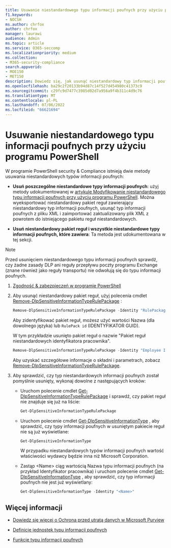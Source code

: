 ```yaml
---
title: Usuwanie niestandardowego typu informacji poufnych przy użyciu programu PowerShell
f1.keywords:
- NOCSH
ms.author: chrfox
author: chrfox
manager: laurawi
audience: Admin
ms.topic: article
ms.service: O365-seccomp
ms.localizationpriority: medium
ms.collection:
- M365-security-compliance
search.appverid:
- MOE150
- MET150
description: Dowiedz się, jak usunąć niestandardowy typ informacji poufnych przy użyciu programu PowerShell
ms.openlocfilehash: ba29c2f20133b94d87c14f527d454980c41373c9
ms.sourcegitcommit: c29fc9d7477c3985d02d7a956a9f4b311c4d9c76
ms.translationtype: MT
ms.contentlocale: pl-PL
ms.lasthandoff: 07/06/2022
ms.locfileid: "66621694"
---
```

# <a name="remove-a-custom-sensitive-information-type-using-powershell"></a>Usuwanie niestandardowego typu informacji poufnych przy użyciu programu PowerShell

W programie PowerShell security & Compliance istnieją dwie metody usuwania niestandardowych typów informacji poufnych:

- **Usuń poszczególne niestandardowe typy informacji poufnych**: użyj metody udokumentowanej w [artykule Modyfikowanie niestandardowego typu informacji poufnych przy użyciu programu PowerShell](sit-modify-a-custom-sensitive-information-type-in-powershell.md#modify-a-custom-sensitive-information-type-using-powershell). Można wyeksportować niestandardowy pakiet reguł zawierający niestandardowy typ informacji poufnych, usunąć typ informacji poufnych z pliku XML i zaimportować zaktualizowany plik XML z powrotem do istniejącego pakietu reguł niestandardowych.

- **Usuń niestandardowy pakiet reguł i wszystkie niestandardowe typy informacji poufnych, które zawiera**: Ta metoda jest udokumentowana w tej sekcji.

> [!NOTE]
> Przed usunięciem niestandardowego typu informacji poufnych sprawdź, czy żadne zasady DLP ani reguły przepływu poczty programu Exchange (znane również jako reguły transportu) nie odwołują się do typu informacji poufnych.

1. [Zgodność & zabezpieczeń w programie PowerShell](/powershell/exchange/exchange-online-powershell)

2. Aby usunąć niestandardowy pakiet reguł, użyj polecenia cmdlet [Remove-DlpSensitiveInformationTypeRulePackage](/powershell/module/exchange/remove-dlpsensitiveinformationtyperulepackage) :

   ```powershell
   Remove-DlpSensitiveInformationTypeRulePackage -Identity "RulePackageIdentity"
   ```

   Aby zidentyfikować pakiet reguł, możesz użyć wartości Nazwa (dla dowolnego języka) lub `RulePack id` (IDENTYFIKATOR GUID).

   W tym przykładzie usunięto pakiet reguł o nazwie "Pakiet reguł niestandardowych identyfikatora pracownika".

   ```powershell
   Remove-DlpSensitiveInformationTypeRulePackage -Identity "Employee ID Custom Rule Pack"
   ```

   Aby uzyskać szczegółowe informacje o składni i parametrach, zobacz [Remove-DlpSensitiveInformationTypeRulePackage](/powershell/module/exchange/remove-dlpsensitiveinformationtyperulepackage).

3. Aby sprawdzić, czy typ niestandardowych informacji poufnych został pomyślnie usunięty, wykonaj dowolne z następujących kroków:

   - Uruchom polecenie cmdlet [Get-DlpSensitiveInformationTypeRulePackage](/powershell/module/exchange/get-dlpsensitiveinformationtyperulepackage) i sprawdź, czy pakiet reguł nie znajduje się już na liście:

     ```powershell
     Get-DlpSensitiveInformationTypeRulePackage
     ```

   - Uruchom polecenie cmdlet [Get-DlpSensitiveInformationType](/powershell/module/exchange/get-dlpsensitiveinformationtype) , aby sprawdzić, czy typy informacji poufnych w usuniętym pakiecie reguł nie są już wyświetlane:

     ```powershell
     Get-DlpSensitiveInformationType
     ```

     W przypadku niestandardowych typów informacji poufnych wartość właściwości wydawcy będzie inna niż Microsoft Corporation.

   - Zastąp \<Name\> ciąg wartością Nazwa typu informacji poufnych (na przykład Identyfikator pracownika) i uruchom polecenie cmdlet [Get-DlpSensitiveInformationType](/powershell/module/exchange/get-dlpsensitiveinformationtype) , aby sprawdzić, czy typ informacji poufnych nie jest już wyświetlany:

     ```powershell
     Get-DlpSensitiveInformationType -Identity "<Name>"
     ```

## <a name="more-information"></a>Więcej informacji

- [Dowiedz się więcej o Ochrona przed utratą danych w Microsoft Purview](dlp-learn-about-dlp.md)

- [Definicje jednostek typu informacji poufnych](sensitive-information-type-entity-definitions.md)

- [Funkcje typu informacji poufnych](sit-functions.md)

